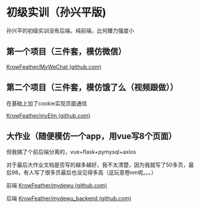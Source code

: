 # 初级实训（孙兴平版)

孙兴平的初级实训没有后端，纯前端，比何臻力强度小

## 第一个项目（三件套，模仿微信）

[KrowFeather/MyWeChat (github.com)](https://github.com/KrowFeather/MyWeChat)

## 第二个项目（三件套，模仿饿了么（视频跟做））

在基础上加了cookie实现页面通信

[KrowFeather/myElm (github.com)](https://github.com/KrowFeather/myElm)

## 大作业（随便模仿一个app，用vue写8个页面）

但我搞了个前后端分离的，vue+flask+pymysql+axios

对于最后大作业文档是否写的越多越好，我不太清楚，因为我就写了50多页，最后98，有人写了很多页最后也没见得多高（这玩意卷nm呢。。。）

前端 [KrowFeather/mydewu (github.com)](https://github.com/KrowFeather/mydewu)

后端 [KrowFeather/mydewu_backend (github.com)](https://github.com/KrowFeather/mydewu_backend)